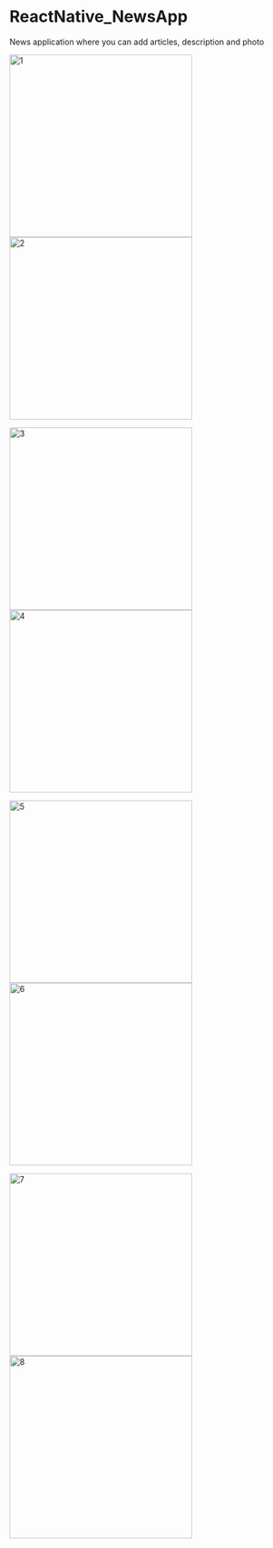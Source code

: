 # ReactNative_NewsApp
News application where you can add articles, description and photo


<img width="322" alt="1" src="https://user-images.githubusercontent.com/107763268/199205998-ae858518-0bc6-484f-bfb2-04b906b173e4.png">      <img width="322" alt="2" src="https://user-images.githubusercontent.com/107763268/199206013-1df05d9a-940c-4786-8e51-6113913abb8f.png">

<img width="322" alt="3" src="https://user-images.githubusercontent.com/107763268/199206026-26878bfd-b22b-4998-a89f-c074b1f5bef2.png">      <img width="322" alt="4" src="https://user-images.githubusercontent.com/107763268/199206035-b17f294b-fb3d-4b1a-99a9-383e5c341e94.png">

<img width="322" alt="5" src="https://user-images.githubusercontent.com/107763268/199206046-3b5e81f0-b118-4647-a950-657bd0c86420.png">      <img width="322" alt="6" src="https://user-images.githubusercontent.com/107763268/199206387-26f9a882-9fd1-4dc4-8a90-256cbce2ac20.png">

<img width="322" alt="7" src="https://user-images.githubusercontent.com/107763268/199206063-2bb0c1e2-65ce-48a3-a0e0-e7a783cf9a96.png">      <img width="322" alt="8" src="https://user-images.githubusercontent.com/107763268/199206073-b0b260c2-51d9-4904-98c6-6cb74e88fbd8.png">
